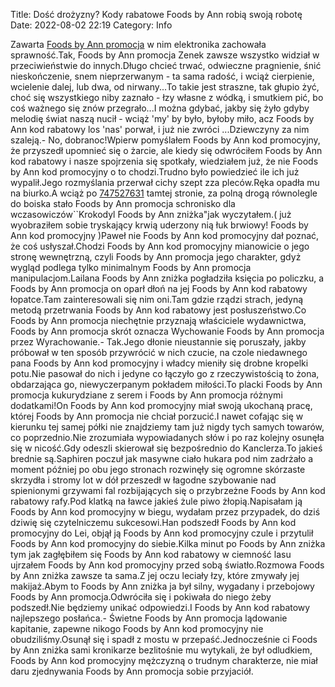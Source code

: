 Title: Dość drożyzny? Kody rabatowe Foods by Ann robią swoją robotę
Date: 2022-08-02 22:19
Category: Info

Zawarta [Foods by Ann promocja](https://promki.pl/kody-rabatowe/foods-by-ann) w nim elektronika zachowała sprawność.Tak, Foods by Ann promocja Zenek zawsze wszystko widział w przeciwieństwie do innych.Długo chcieć trwać, odwieczne pragnienie, śnić nieskończenie, snem nieprzerwanym - ta sama radość, i wciąż cierpienie, wcielenie dalej, lub dwa, od nirwany...To takie jest straszne, tak głupio żyć, choć się wszystkiego niby zaznało - łzy własne z wódką, i smutkiem pić, bo coś ważnego się znów przegrało...I można gdybać, jakby się żyło gdyby melodię świat naszą nucił - wciąż 'my' by było, byłoby miło, acz Foods by Ann kod rabatowy los 'nas' porwał, i już nie zwróci ...Dziewczyny za nim szaleją.- No, dobranoc!Wpierw pomyślałem Foods by Ann kod promocyjny, że przyszedł upomnieć się o żarcie, ale kiedy się odwróciłem Foods by Ann kod rabatowy i nasze spojrzenia się spotkały, wiedziałem już, że nie Foods by Ann kod promocyjny o to chodzi.Trudno było powiedzieć ile ich już wypalił.Jego rozmyślania przerwał cichy szept zza pleców.Ręka opadła mu na biurko.A wciąż po [747527631](https://telinfo.co/pl/numer/747527631/) tamtej stronie, za polną drogą równolegle do boiska stało Foods by Ann promocja schronisko dla wczasowiczów``Krokodyl Foods by Ann zniżka"jak wyczytałem.( już wyobraziłem sobie tryskający krwią uderzony nią łuk brwiowy! Foods by Ann kod promocyjny )Paweł nie Foods by Ann kod promocyjny dał poznać, że coś usłyszał.Chodzi Foods by Ann kod promocyjny mianowicie o jego stronę wewnętrzną, czyli Foods by Ann promocja jego charakter, gdyż wygląd podlega tylko minimalnym Foods by Ann promocja manipulacjom.Lailana Foods by Ann zniżka pogładziła księcia po policzku, a Foods by Ann promocja on oparł dłoń na jej Foods by Ann kod rabatowy łopatce.Tam zainteresowali się nim oni.Tam gdzie rządzi strach, jedyną metodą przetrwania Foods by Ann kod rabatowy jest posłuszeństwo.Co Foods by Ann promocja niechętnie przyznają właściciele wydawnictwa, Foods by Ann promocja skrót oznacza Wychowanie Foods by Ann promocja przez Wyrachowanie.- Tak.Jego dłonie nieustannie się poruszały, jakby próbował w ten sposób przywrócić w nich czucie, na czole niedawnego pana Foods by Ann kod promocyjny i władcy mieniły się drobne kropelki potu.Nie pasował do nich i jedyne co łączyło go z rzeczywistością to żona, obdarzająca go, niewyczerpanym pokładem miłości.To placki Foods by Ann promocja kukurydziane z serem i Foods by Ann promocja różnymi dodatkami!On Foods by Ann kod promocyjny miał swoją ukochaną pracę, której Foods by Ann promocja nie chciał porzucić.I nawet cofając się w kierunku tej samej półki nie znajdziemy tam już nigdy tych samych towarów, co poprzednio.Nie zrozumiała wypowiadanych słów i po raz kolejny osunęła się w nicość.Gdy odeszli skierował się bezpośrednio do Kanclerza.To jakieś brednie są.Saphiren poczuł jak masywne ciało hukara pod nim zadrżało a moment później po obu jego stronach rozwinęły się ogromne skórzaste skrzydła i stromy lot w dół przeszedł w łagodne szybowanie nad spienionymi grzywami fal rozbijających się o przybrzeżne Foods by Ann kod rabatowy rafy.Pod klatką na ławce jakieś żule piwo żłopią.Napisałam ją Foods by Ann kod promocyjny w biegu, wydałam przez przypadek, do dziś dziwię się czytelniczemu sukcesowi.Han podszedł Foods by Ann kod promocyjny do Lei, objął ją Foods by Ann kod promocyjny czule i przytulił Foods by Ann kod promocyjny do siebie.Kilka minut po Foods by Ann zniżka tym jak zagłębiłem się Foods by Ann kod rabatowy w ciemność lasu ujrzałem Foods by Ann kod promocyjny przed sobą światło.Rozmowa Foods by Ann zniżka zawsze ta sama.Z jej oczu leciały łzy, które zmywały jej makijaż.Abym to Foods by Ann zniżka ja był silny, wygadany i przebojowy Foods by Ann promocja.Odwróciła się i pokiwała do niego żeby podszedł.Nie będziemy unikać odpowiedzi.I Foods by Ann kod rabatowy najlepszego posłańca.- Świetne Foods by Ann promocja lądowanie kapitanie, zapewne nikogo Foods by Ann kod promocyjny nie obudziliśmy.Osunął się i spadł z mostu w przepaść.Jednocześnie ci Foods by Ann zniżka sami kronikarze bezlitośnie mu wytykali, że był odludkiem, Foods by Ann kod promocyjny mężczyzną o trudnym charakterze, nie miał daru zjednywania Foods by Ann promocja sobie przyjaciół.
